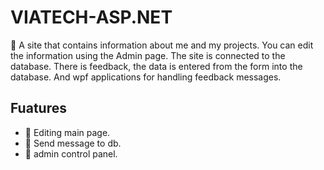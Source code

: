 # VIATECH-ASP.NET
🐜
    A site that contains information about me and my projects. 
    You can edit the information using the Admin page. The site is connected to the database. 
    There is feedback, the data is entered from the form into the database. 
    And wpf applications for handling feedback messages.
    
## Fuatures
- 🔧 Editing main page.
- 📩 Send message to db.
- 🛂 admin control panel.
